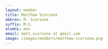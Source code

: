 ```yaml
---
layout: member
title: Matthew Scorsone
abbrev: M. Scorsone
suffix: M.S.
alumni: mas
email: matt.scorsone at gmail.com
image: /images/members/matthew-scorsone.png
---
```


